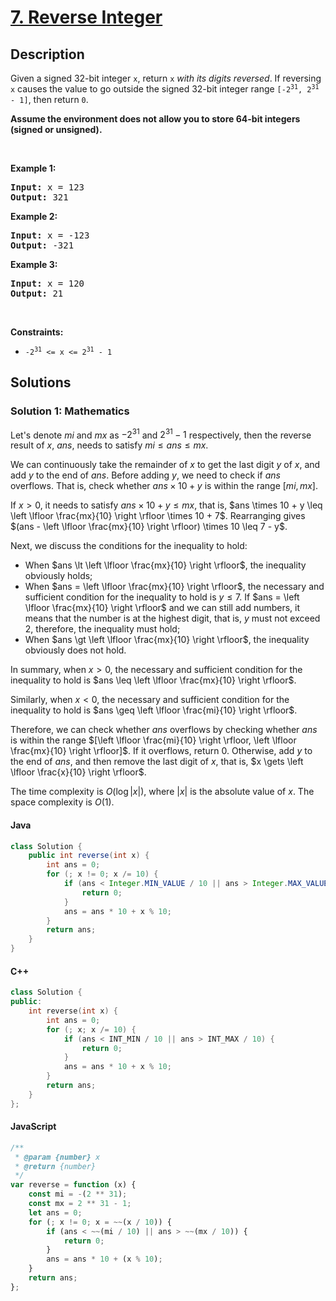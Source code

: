
# [7. Reverse Integer](https://leetcode.com/problems/reverse-integer)


## Description


<p>Given a signed 32-bit integer <code>x</code>, return <code>x</code><em> with its digits reversed</em>. If reversing <code>x</code> causes the value to go outside the signed 32-bit integer range <code>[-2<sup>31</sup>, 2<sup>31</sup> - 1]</code>, then return <code>0</code>.</p>

<p><strong>Assume the environment does not allow you to store 64-bit integers (signed or unsigned).</strong></p>

<p>&nbsp;</p>
<p><strong class="example">Example 1:</strong></p>

<pre>
<strong>Input:</strong> x = 123
<strong>Output:</strong> 321
</pre>

<p><strong class="example">Example 2:</strong></p>

<pre>
<strong>Input:</strong> x = -123
<strong>Output:</strong> -321
</pre>

<p><strong class="example">Example 3:</strong></p>

<pre>
<strong>Input:</strong> x = 120
<strong>Output:</strong> 21
</pre>

<p>&nbsp;</p>
<p><strong>Constraints:</strong></p>

<ul>
	<li><code>-2<sup>31</sup> &lt;= x &lt;= 2<sup>31</sup> - 1</code></li>
</ul>


## Solutions


### Solution 1: Mathematics

Let's denote $mi$ and $mx$ as $-2^{31}$ and $2^{31} - 1$ respectively, then the reverse result of $x$, $ans$, needs to satisfy $mi \le ans \le mx$.

We can continuously take the remainder of $x$ to get the last digit $y$ of $x$, and add $y$ to the end of $ans$. Before adding $y$, we need to check if $ans$ overflows. That is, check whether $ans \times 10 + y$ is within the range $[mi, mx]$.

If $x \gt 0$, it needs to satisfy $ans \times 10 + y \leq mx$, that is, $ans \times 10 + y \leq \left \lfloor \frac{mx}{10} \right \rfloor \times 10 + 7$. Rearranging gives $(ans - \left \lfloor \frac{mx}{10} \right \rfloor) \times 10 \leq 7 - y$.

Next, we discuss the conditions for the inequality to hold:

-   When $ans \lt \left \lfloor \frac{mx}{10} \right \rfloor$, the inequality obviously holds;
-   When $ans = \left \lfloor \frac{mx}{10} \right \rfloor$, the necessary and sufficient condition for the inequality to hold is $y \leq 7$. If $ans = \left \lfloor \frac{mx}{10} \right \rfloor$ and we can still add numbers, it means that the number is at the highest digit, that is, $y$ must not exceed $2$, therefore, the inequality must hold;
-   When $ans \gt \left \lfloor \frac{mx}{10} \right \rfloor$, the inequality obviously does not hold.

In summary, when $x \gt 0$, the necessary and sufficient condition for the inequality to hold is $ans \leq \left \lfloor \frac{mx}{10} \right \rfloor$.

Similarly, when $x \lt 0$, the necessary and sufficient condition for the inequality to hold is $ans \geq \left \lfloor \frac{mi}{10} \right \rfloor$.

Therefore, we can check whether $ans$ overflows by checking whether $ans$ is within the range $[\left \lfloor \frac{mi}{10} \right \rfloor, \left \lfloor \frac{mx}{10} \right \rfloor]$. If it overflows, return $0$. Otherwise, add $y$ to the end of $ans$, and then remove the last digit of $x$, that is, $x \gets \left \lfloor \frac{x}{10} \right \rfloor$.

The time complexity is $O(\log |x|)$, where $|x|$ is the absolute value of $x$. The space complexity is $O(1)$.


#### Java

```java
class Solution {
    public int reverse(int x) {
        int ans = 0;
        for (; x != 0; x /= 10) {
            if (ans < Integer.MIN_VALUE / 10 || ans > Integer.MAX_VALUE / 10) {
                return 0;
            }
            ans = ans * 10 + x % 10;
        }
        return ans;
    }
}
```

#### C++

```cpp
class Solution {
public:
    int reverse(int x) {
        int ans = 0;
        for (; x; x /= 10) {
            if (ans < INT_MIN / 10 || ans > INT_MAX / 10) {
                return 0;
            }
            ans = ans * 10 + x % 10;
        }
        return ans;
    }
};
```


#### JavaScript

```js
/**
 * @param {number} x
 * @return {number}
 */
var reverse = function (x) {
    const mi = -(2 ** 31);
    const mx = 2 ** 31 - 1;
    let ans = 0;
    for (; x != 0; x = ~~(x / 10)) {
        if (ans < ~~(mi / 10) || ans > ~~(mx / 10)) {
            return 0;
        }
        ans = ans * 10 + (x % 10);
    }
    return ans;
};
```

